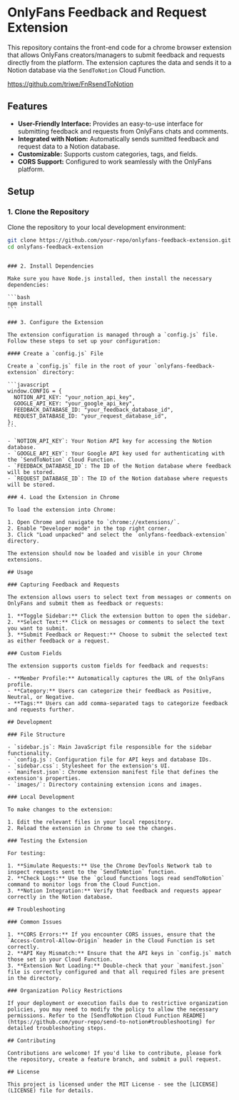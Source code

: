 # OnlyFans Feedback and Request Extension

This repository contains the front-end code for a chrome browser extension that allows OnlyFans creators/managers to submit feedback and requests directly from the platform. The extension captures the data and sends it to a Notion database via the `SendToNotion` Cloud Function.

https://github.com/triwe/FnRsendToNotion

## Features

- **User-Friendly Interface:** Provides an easy-to-use interface for submitting feedback and requests from OnlyFans chats and comments.
- **Integrated with Notion:** Automatically sends sumitted feedback and request data to a Notion database.
- **Customizable:** Supports custom categories, tags, and fields.
- **CORS Support:** Configured to work seamlessly with the OnlyFans platform.

## Setup

### 1. Clone the Repository

Clone the repository to your local development environment:

```bash
git clone https://github.com/your-repo/onlyfans-feedback-extension.git
cd onlyfans-feedback-extension
```

````

### 2. Install Dependencies

Make sure you have Node.js installed, then install the necessary dependencies:

```bash
npm install
```

### 3. Configure the Extension

The extension configuration is managed through a `config.js` file. Follow these steps to set up your configuration:

#### Create a `config.js` File

Create a `config.js` file in the root of your `onlyfans-feedback-extension` directory:

```javascript
window.CONFIG = {
  NOTION_API_KEY: "your_notion_api_key",
  GOOGLE_API_KEY: "your_google_api_key",
  FEEDBACK_DATABASE_ID: "your_feedback_database_id",
  REQUEST_DATABASE_ID: "your_request_database_id",
};
```

- `NOTION_API_KEY`: Your Notion API key for accessing the Notion database.
- `GOOGLE_API_KEY`: Your Google API key used for authenticating with the `SendToNotion` Cloud Function.
- `FEEDBACK_DATABASE_ID`: The ID of the Notion database where feedback will be stored.
- `REQUEST_DATABASE_ID`: The ID of the Notion database where requests will be stored.

### 4. Load the Extension in Chrome

To load the extension into Chrome:

1. Open Chrome and navigate to `chrome://extensions/`.
2. Enable "Developer mode" in the top right corner.
3. Click "Load unpacked" and select the `onlyfans-feedback-extension` directory.

The extension should now be loaded and visible in your Chrome extensions.

## Usage

### Capturing Feedback and Requests

The extension allows users to select text from messages or comments on OnlyFans and submit them as feedback or requests:

1. **Toggle Sidebar:** Click the extension button to open the sidebar.
2. **Select Text:** Click on messages or comments to select the text you want to submit.
3. **Submit Feedback or Request:** Choose to submit the selected text as either feedback or a request.

### Custom Fields

The extension supports custom fields for feedback and requests:

- **Member Profile:** Automatically captures the URL of the OnlyFans profile.
- **Category:** Users can categorize their feedback as Positive, Neutral, or Negative.
- **Tags:** Users can add comma-separated tags to categorize feedback and requests further.

## Development

### File Structure

- `sidebar.js`: Main JavaScript file responsible for the sidebar functionality.
- `config.js`: Configuration file for API keys and database IDs.
- `sidebar.css`: Stylesheet for the extension's UI.
- `manifest.json`: Chrome extension manifest file that defines the extension's properties.
- `images/`: Directory containing extension icons and images.

### Local Development

To make changes to the extension:

1. Edit the relevant files in your local repository.
2. Reload the extension in Chrome to see the changes.

### Testing the Extension

For testing:

1. **Simulate Requests:** Use the Chrome DevTools Network tab to inspect requests sent to the `SendToNotion` function.
2. **Check Logs:** Use the `gcloud functions logs read sendToNotion` command to monitor logs from the Cloud Function.
3. **Notion Integration:** Verify that feedback and requests appear correctly in the Notion database.

## Troubleshooting

### Common Issues

1. **CORS Errors:** If you encounter CORS issues, ensure that the `Access-Control-Allow-Origin` header in the Cloud Function is set correctly.
2. **API Key Mismatch:** Ensure that the API keys in `config.js` match those set in your Cloud Function.
3. **Extension Not Loading:** Double-check that your `manifest.json` file is correctly configured and that all required files are present in the directory.

### Organization Policy Restrictions

If your deployment or execution fails due to restrictive organization policies, you may need to modify the policy to allow the necessary permissions. Refer to the [SendToNotion Cloud Function README](https://github.com/your-repo/send-to-notion#troubleshooting) for detailed troubleshooting steps.

## Contributing

Contributions are welcome! If you'd like to contribute, please fork the repository, create a feature branch, and submit a pull request.

## License

This project is licensed under the MIT License - see the [LICENSE](LICENSE) file for details.
````
